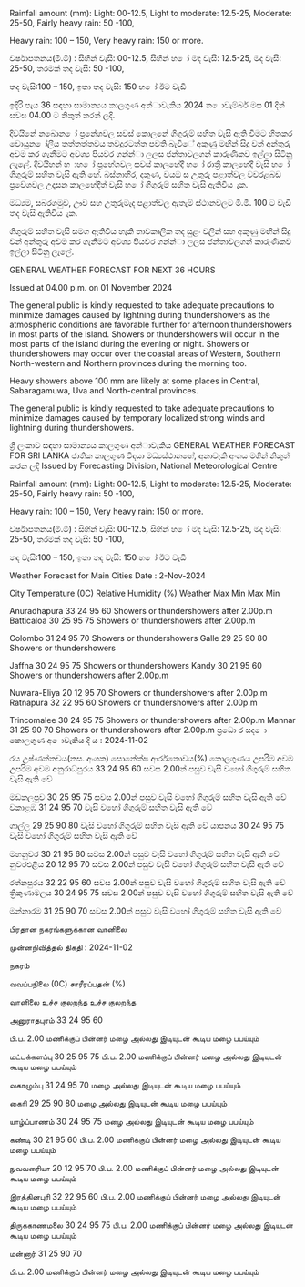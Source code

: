 Rainfall amount (mm): Light: 00-12.5, Light to moderate: 12.5-25, Moderate: 25-50, Fairly heavy rain: 50 -100,

Heavy rain: 100 – 150, Very heavy rain: 150 or more.

වර්ෂාපතනය(මි.මී) : සිහින් වැසි: 00-12.5, සිහින් හ ෝ මද වැසි: 12.5-25, මද වැසි: 25-50, තරමක් තද වැසි: 50 -100,

තද වැසි:100 – 150, ඉතා තද වැසි: 150 හ ෝ ඊට වැඩි

ඉදිරි පැය 36 සඳහා සාමාන්‍යය කාලගුණ අන්‍ාවැකිය 2024 න ොවැම්බර් මස 01 දින්‍ සවස 04.00 ට නිකුත් කරන්‍ ලදි.

දිවයිනේ නබොන ෝ ප්‍රනේශවල සවස් කොලනේ ගිගුරුම් සහිත වැසි ඇති වීමට හිතකර වොයුන ෝලීය තත්තත්තවය තවදුරටත්ත පවති බැවිේ අකුණු මඟින් සිදු වන්‍ අන්‍තුරු අවම කර ගැනීමට අවශ්‍ය පියවර ගන්න්‍ා ලලස ජන්‍තාවලගන් කාරුණිකව ඉල්ලා සිටිනු ලැලේ. දිවයිහන් හ ාහ ෝ ප්‍රහේශවල සවස් කාලහේදී හ ෝ රාත්‍රී කාලහේදී වැසි හ ෝ ගිගුරුම් සහිත වැසි ඇති හේ. බස්නාහිර, දකුණ, වයඹ ස උතුරු පළාත්වල වවරළබඩ ප්‍රවේශවල උදෑසන කාලහේදීත් වැසි හ ෝ ගිගුරුම් සහිත වැසි ඇතිවිය ැක.

මධ්‍යම, සබරගමුව, ඌව සහ උතුරුමැද පළාත්වල ඇතැම් ස්ථානවලට මි.මී. 100 ට වැඩි තද වැසි ඇතිවිය ැක.

ගිගුරුම් සහිත වැසි සමග ඇතිවිය හැකි තාවකාලික තද සුළං වලින් සහ අකුණු මඟින් සිදු වන්‍ අන්‍තුරු අවම කර ගැනීමට අවශ්‍ය පියවර ගන්න්‍ා ලලස ජන්‍තාවලගන් කාරුණිකව ඉල්ලා සිටිනු ලැලේ.

GENERAL WEATHER FORECAST FOR NEXT 36 HOURS

Issued at 04.00 p.m. on 01 November 2024

The general public is kindly requested to take adequate precautions to minimize damages caused by lightning during thundershowers as the atmospheric conditions are favorable further for afternoon thundershowers in most parts of the island. Showers or thundershowers will occur in the most parts of the island during the evening or night. Showers or thundershowers may occur over the coastal areas of Western, Southern North-western and Northern provinces during the morning too.

Heavy showers above 100 mm are likely at some places in Central, Sabaragamuwa, Uva and North-central provinces.

The general public is kindly requested to take adequate precautions to minimize damages caused by temporary localized strong winds and lightning during thundershowers.

ශ්‍රී ලංකාව සඳහා සාමාන්‍යය කාලගුණ අන්‍ාවැකිය GENERAL WEATHER FORECAST FOR SRI LANKA ජාතික කාලගුණ විදයා මධ්‍යස්ථානහේ, අනාවැකි අංශය මගින් නිකුත් කරන ලදි Issued by Forecasting Division, National Meteorological Centre

Rainfall amount (mm): Light: 00-12.5, Light to moderate: 12.5-25, Moderate: 25-50, Fairly heavy rain: 50 -100,

Heavy rain: 100 – 150, Very heavy rain: 150 or more.

වර්ෂාපතනය(මි.මී) : සිහින් වැසි: 00-12.5, සිහින් හ ෝ මද වැසි: 12.5-25, මද වැසි: 25-50, තරමක් තද වැසි: 50 -100,

තද වැසි:100 – 150, ඉතා තද වැසි: 150 හ ෝ ඊට වැඩි

Weather Forecast for Main Cities Date : 2-Nov-2024

City Temperature (0C) Relative Humidity (%) Weather Max Min Max Min

Anuradhapura 33 24 95 60 Showers or thundershowers after 2.00p.m Batticaloa 30 25 95 75 Showers or thundershowers after 2.00p.m

Colombo 31 24 95 70 Showers or thundershowers Galle 29 25 90 80 Showers or thundershowers

Jaffna 30 24 95 75 Showers or thundershowers Kandy 30 21 95 60 Showers or thundershowers after 2.00p.m

Nuwara-Eliya 20 12 95 70 Showers or thundershowers after 2.00p.m Ratnapura 32 22 95 60 Showers or thundershowers after 2.00p.m

Trincomalee 30 24 95 75 Showers or thundershowers after 2.00p.m Mannar 31 25 90 70 Showers or thundershowers after 2.00p.m ප්‍රධො ර සද ො කොලගුණ අ ොවැකිය දි ය : 2024-11-02

රය උෂ්ණත්තවය(නස. අංශක) සොනේක්ෂ ආර්රතොවය(%) කොලගුණය උපරිම අවම උපරිම අවම අනුරාධ්‍පුරය 33 24 95 60 සවස 2.00න් පසුව වැසි වහෝ ගිගුරුම් සහිත වැසි ඇති වේ

මඩකලපුව 30 25 95 75 සවස 2.00න් පසුව වැසි වහෝ ගිගුරුම් සහිත වැසි ඇති වේ වකාළඹ 31 24 95 70 වැසි වහෝ ගිගුරුම් සහිත වැසි ඇති වේ

ගාල්ල 29 25 90 80 වැසි වහෝ ගිගුරුම් සහිත වැසි ඇති වේ යාපනය 30 24 95 75 වැසි වහෝ ගිගුරුම් සහිත වැසි ඇති වේ

මහනුවර 30 21 95 60 සවස 2.00න් පසුව වැසි වහෝ ගිගුරුම් සහිත වැසි ඇති වේ නුවරඑළිය 20 12 95 70 සවස 2.00න් පසුව වැසි වහෝ ගිගුරුම් සහිත වැසි ඇති වේ

රත්නපුරය 32 22 95 60 සවස 2.00න් පසුව වැසි වහෝ ගිගුරුම් සහිත වැසි ඇති වේ ත්‍රිකුණාමලය 30 24 95 75 සවස 2.00න් පසුව වැසි වහෝ ගිගුරුම් සහිත වැසි ඇති වේ

මන්නාරම 31 25 90 70 සවස 2.00න් පසුව වැසි වහෝ ගිගුරුම් සහිත වැසි ඇති වේ

பிரதான நகரங்களுக்கான வானிலை

முன்னறிவித்தல் திகதி : 2024-11-02

நகரம்

வவப்பநிலை (0C) சாரீரப்பதன் (%)

வானிலை உச்ச குலறந்த உச்ச குலறந்த

அனுராதபுரம் 33 24 95 60

பி.ப. 2.00 மணிக்குப் பின்னர் மழை அல்லது இடியுடன் கூடிய மழை பபய்யும்

மட்டக்களப்பு 30 25 95 75 பி.ப. 2.00 மணிக்குப் பின்னர் மழை அல்லது இடியுடன் கூடிய மழை பபய்யும்

வகாழும்பு 31 24 95 70 மழை அல்லது இடியுடன் கூடிய மழை பபய்யும்

காைி 29 25 90 80 மழை அல்லது இடியுடன் கூடிய மழை பபய்யும்

யாழ்ப்பாணம் 30 24 95 75 மழை அல்லது இடியுடன் கூடிய மழை பபய்யும்

கண்டி 30 21 95 60 பி.ப. 2.00 மணிக்குப் பின்னர் மழை அல்லது இடியுடன் கூடிய மழை பபய்யும்

நுவவரைியா 20 12 95 70 பி.ப. 2.00 மணிக்குப் பின்னர் மழை அல்லது இடியுடன் கூடிய மழை பபய்யும்

இரத்தினபுரி 32 22 95 60 பி.ப. 2.00 மணிக்குப் பின்னர் மழை அல்லது இடியுடன் கூடிய மழை பபய்யும்

திருககாணமலை 30 24 95 75 பி.ப. 2.00 மணிக்குப் பின்னர் மழை அல்லது இடியுடன் கூடிய மழை பபய்யும்

மன்னார் 31 25 90 70

பி.ப. 2.00 மணிக்குப் பின்னர் மழை அல்லது இடியுடன் கூடிய மழை பபய்யும்